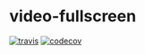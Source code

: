 # video-fullscreen

[![travis](https://img.shields.io/travis/jsalis/video-fullscreen.svg)](https://travis-ci.org/jsalis/video-fullscreen)
[![codecov](https://img.shields.io/codecov/c/github/jsalis/video-fullscreen.svg)](https://codecov.io/gh/jsalis/video-fullscreen)
